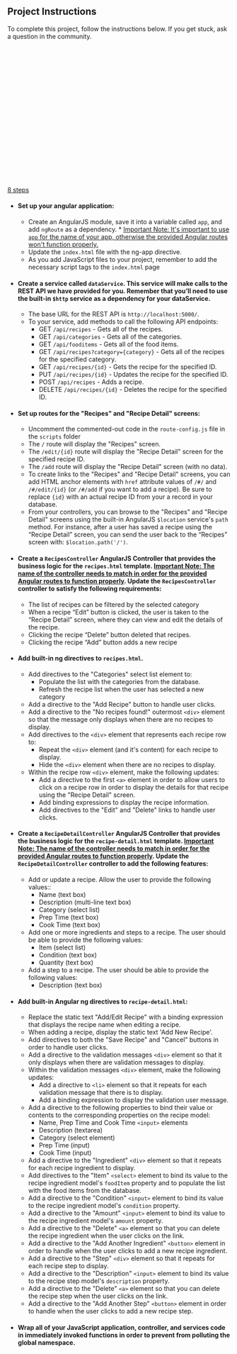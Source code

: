 <h2 class="h4">Project Instructions</h2>
            <p>To complete this project, follow the instructions below. If you get stuck, ask a question in the community.</p>
            <div data-featurette="expandable-content-card">
  <a class="steps-trigger toggle-steps add-css-color " href="#">
    <svg class="chevron-icon add-css-fill" preserveAspectRatio="xMinYMin meet" viewBox="0 0 12 7.5"><use xlink:href="/assets/icons-469adb3262d568ba70f108c414197dbc.svg#chevron-icon"></use></svg>
    8
    steps
</a>  <ul class="steps-list hidden">
      <li class="steps-list-item">
        <div class="markdown-zone">
          <h4>Set up your angular application:</h4>

<ul>
<li>Create an AngularJS module, save it into a variable called <code>app</code>, and add <code>ngRoute</code> as a dependency. * <u>Important Note: It's important to use <code>app</code> for the name of your app, otherwise the provided Angular routes won't function properly.</u>
</li>
<li>Update the <code>index.html</code> file with the ng-app directive.</li>
<li>As you add JavaScript files to your project, remember to add the necessary script tags to the <code>index.html</code> page</li>
</ul>
        </div>
      </li>
      <li class="steps-list-item">
        <div class="markdown-zone">
          <h4>Create a service called <code>dataService</code>. This service will make calls to the REST API we have provided for you. Remember that you’ll need to use the built-in <code>$http</code> service as a dependency for your dataService.</h4>

<ul>
<li>The base URL for the REST API is <code>http://localhost:5000/</code>.</li>
<li>To your service, add methods to call the following API endpoints: 

<ul>
<li>GET <code>/api/recipes</code> - Gets all of the recipes.</li>
<li>GET <code>/api/categories</code> - Gets all of the categories.</li>
<li>GET <code>/api/fooditems</code> - Gets all of the food items.</li>
<li>GET <code>/api/recipes?category={category}</code> - Gets all of the recipes for the specified category.</li>
<li>GET <code>/api/recipes/{id}</code> - Gets the recipe for the specified ID.</li>
<li>PUT <code>/api/recipes/{id}</code> - Updates the recipe for the specified ID.</li>
<li>POST <code>/api/recipes</code> - Adds a recipe.</li>
<li>DELETE <code>/api/recipes/{id}</code> - Deletes the recipe for the specified ID.</li>
</ul>
</li>
</ul>
        </div>
      </li>
      <li class="steps-list-item">
        <div class="markdown-zone">
          <h4>Set up routes for the "Recipes" and "Recipe Detail" screens:</h4>

<ul>
<li>Uncomment the commented-out code in the <code>route-config.js</code> file in the <code>scripts</code> folder<br>
</li>
<li>The <code>/</code> route will display the "Recipes" screen.</li>
<li>The <code>/edit/{id}</code> route will display the "Recipe Detail" screen for the specified recipe ID.</li>
<li>The <code>/add</code> route will display the "Recipe Detail" screen (with no data).</li>
<li>To create links to the "Recipes" and "Recipe Detail" screens, you can add HTML anchor elements with <code>href</code> attribute values of <code>/#/</code> and <code>/#/edit/{id}</code> (or <code>/#/add</code> if you want to add a recipe). Be sure to replace <code>{id}</code> with an actual recipe ID from your a record in your database.</li>
<li>From your controllers, you can browse to the "Recipes" and "Recipe Detail" screens using the built-in AngularJS <code>$location</code> service's <code>path</code> method. For instance, after a user has saved a recipe using the “Recipe Detail” screen, you can send the user back to the “Recipes” screen with: <code>$location.path('/')</code>.</li>
</ul>
        </div>
      </li>
      <li class="steps-list-item">
        <div class="markdown-zone">
          <h4>Create a <code>RecipesController</code> AngularJS Controller that provides the business logic for the <code>recipes.html</code> template. <u>Important Note: The name of the controller needs to match in order for the provided Angular routes to function properly</u>. Update the <code>RecipesController</code> controller to satisfy the following requirements:</h4>

<ul>
<li>The list of recipes can be filtered by the selected category<br>
</li>
<li>When a recipe “Edit” button is clicked, the user is taken to the “Recipe Detail” screen, where they can view and edit the details of the recipe. </li>
<li>Clicking the recipe “Delete” button deleted that recipes. </li>
<li>Clicking the recipe “Add” button adds a new recipe </li>
</ul>
        </div>
      </li>
      <li class="steps-list-item">
        <div class="markdown-zone">
          <h4>Add built-in ng directives to <code>recipes.html</code>.</h4>

<ul>
<li>Add directives to the "Categories" select list element to:

<ul>
<li>Populate the list with the categories from the database.</li>
<li>Refresh the recipe list when the user has selected a new category </li>
</ul>
</li>
<li>Add a directive to the "Add Recipe" button to handle user clicks.</li>
<li>Add a directive to the "No recipes found!" outermost <code>&lt;div&gt;</code> element so that the message only displays when there are no recipes to display.</li>
<li>Add directives to the <code>&lt;div&gt;</code> element that represents each recipe row to:

<ul>
<li>Repeat the <code>&lt;div&gt;</code> element (and it's content) for each recipe to display.</li>
<li>Hide the <code>&lt;div&gt;</code> element when there are no recipes to display.</li>
</ul>
</li>
<li>Within the recipe row <code>&lt;div&gt;</code> element, make the following updates:

<ul>
<li>Add a directive to the first <code>&lt;a&gt;</code> element in order to allow users to click on a recipe row in order to display the details for that recipe using the "Recipe Detail" screen.</li>
<li>Add binding expressions to display the recipe information.</li>
<li>Add directives to the "Edit" and "Delete" links to handle user clicks.</li>
</ul>
</li>
</ul>
        </div>
      </li>
      <li class="steps-list-item">
        <div class="markdown-zone">
          <h4>Create a <code>RecipeDetailController</code> AngularJS Controller that provides the business logic for the <code>recipe-detail.html</code> template. <u>Important Note: The name of the controller needs to match in order for the provided Angular routes to function properly</u>. Update the <code>RecipeDetailController</code> controller to add the following features:</h4>

<ul>
<li>Add or update a recipe. Allow the user to provide the following values::

<ul>
<li>Name (text box)</li>
<li>Description (multi-line text box)</li>
<li>Category (select list)</li>
<li>Prep Time (text box)</li>
<li>Cook Time (text box)</li>
</ul>
</li>
<li>Add one or more ingredients and steps to a recipe. The user should be able to provide the following values:<br>

<ul>
<li>Item (select list)</li>
<li>Condition (text box)</li>
<li>Quantity (text box)</li>
</ul>
</li>
<li>Add a step to a recipe. The user should be able to provide the following values:

<ul>
<li>Description (text box)</li>
</ul>
</li>
</ul>
        </div>
      </li>
      <li class="steps-list-item">
        <div class="markdown-zone">
          <h4>Add built-in Angular ng directives to <code>recipe-detail.html</code>:</h4>

<ul>
<li>Replace the static text "Add/Edit Recipe" with a binding expression that displays the recipe name when editing a recipe.</li>
<li>When adding a recipe, display the static text 'Add New Recipe'.</li>
<li>Add directives to both the "Save Recipe" and "Cancel" buttons in order to handle user clicks.</li>
<li>Add a directive to the validation messages <code>&lt;div&gt;</code> element so that it only displays when there are validation messages to display.</li>
<li>Within the validation messages <code>&lt;div&gt;</code> element, make the following updates:

<ul>
<li>Add a directive to <code>&lt;li&gt;</code> element so that it repeats for each validation message that there is to display.</li>
<li>Add a binding expression to display the validation user message.</li>
</ul>
</li>
<li>Add a directive to the following properties to bind their value or contents to the corresponding properties on the recipe model: 

<ul>
<li>Name, Prep Time and Cook Time <code>&lt;input&gt;</code> elements</li>
<li>Description (textarea) </li>
<li>Category (select element)</li>
<li>Prep Time (input)</li>
<li>Cook Time (input)</li>
</ul>
</li>
<li>Add a directive to the "Ingredient" <code>&lt;div&gt;</code> element so that it repeats for each recipe ingredient to display.</li>
<li>Add directives to the "Item" <code>&lt;select&gt;</code> element to bind its value to the recipe ingredient model's <code>foodItem</code> property and to populate the list with the food items from the database.</li>
<li>Add a directive to the "Condition" <code>&lt;input&gt;</code> element to bind its value to the recipe ingredient model's <code>condition</code> property.</li>
<li>Add a directive to the "Amount" <code>&lt;input&gt;</code> element to bind its value to the recipe ingredient model's <code>amount</code> property.</li>
<li>Add a directive to the "Delete" <code>&lt;a&gt;</code> element so that you can delete the recipe ingredient when the user clicks on the link.</li>
<li>Add a directive to the "Add Another Ingredient" <code>&lt;button&gt;</code> element in order to handle when the user clicks to add a new recipe ingredient.</li>
<li>Add a directive to the "Step" <code>&lt;div&gt;</code> element so that it repeats for each recipe step to display.</li>
<li>Add a directive to the "Description" <code>&lt;input&gt;</code> element to bind its value to the recipe step model's <code>description</code> property.</li>
<li>Add a directive to the "Delete" <code>&lt;a&gt;</code> element so that you can delete the recipe step when the user clicks on the link.</li>
<li>Add a directive to the "Add Another Step" <code>&lt;button&gt;</code> element in order to handle when the user clicks to add a new recipe step.</li>
</ul>
        </div>
      </li>
      <li class="steps-list-item">
        <div class="markdown-zone">
          <h4>Wrap all of your JavaScript application, controller, and services code in immediately invoked functions in order to prevent from polluting the global namespace.</h4>